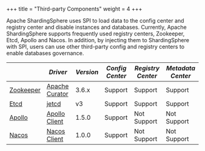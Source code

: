 +++
title = "Third-party Components"
weight = 4
+++

Apache ShardingSphere uses SPI to load data to the config center and registry center and disable instances and databases. 
Currently, Apache ShardingSphere supports frequently used registry centers, Zookeeper, Etcd, Apollo and Nacos. 
In addition, by injecting them to ShardingSphere with SPI, users can use other third-party config and registry centers to enable databases governance.

|                                               | *Driver*                                             | *Version* | *Config Center* | *Registry Center* | *Metadata Center* |
| --------------------------------------------- | ---------------------------------------------------- | --------- | --------------- | ----------------- | ----------------- |
| [Zookeeper](https://zookeeper.apache.org/)    | [Apache Curator](http://curator.apache.org/)         | 3.6.x     | Support         | Support           | Support           |
| [Etcd](https://etcd.io/)                      | [jetcd](https://github.com/etcd-io/jetcd)            | v3        | Support         | Support           | Support           |
| [Apollo](https://github.com/ctripcorp/apollo) | [Apollo Client](https://github.com/ctripcorp/apollo) | 1.5.0     | Support         | Not Support       | Not Support       |
| [Nacos](https://nacos.io/zh-cn/docs/sdk.html) | [Nacos Client](https://nacos.io/zh-cn/docs/sdk.html) | 1.0.0     | Support         | Not Support       | Not Support       |
